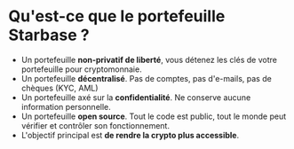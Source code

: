 # Qu'est-ce que le portefeuille Starbase ?

- Un portefeuille **non-privatif de liberté**, vous détenez les clés de votre portefeuille pour cryptomonnaie.
- Un portefeuille **décentralisé**. Pas de comptes, pas d'e-mails, pas de chèques (KYC, AML)
- Un portefeuille axé sur la **confidentialité**. Ne conserve aucune information personnelle.
- Un portefeuille **open source**. Tout le code est public, tout le monde peut vérifier et contrôler son fonctionnement.
- L'objectif principal est **de rendre la crypto plus accessible**.